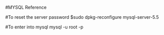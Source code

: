 #MYSQL Reference

#To reset the server password
$sudo dpkg-reconfigure mysql-server-5.5

#To enter into mysql
mysql -u root -p 